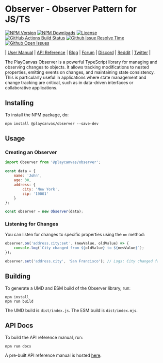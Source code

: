 # Observer - Observer Pattern for JS/TS

[![NPM Version][npm-version-badge]][npm-url]
[![NPM Downloads][npm-downloads-badge]][npm-trends-url]
[![License][license-badge]][license-url]
[![GitHub Actions Build Status][build-status-badge]][workflow-url]
[![Github Issue Resolve Time][issue-resolve-badge]][isitmaintained-url]
[![Github Open Issues][open-issues-badge]][isitmaintained-url]

| [User Manual][manual-url] | [API Reference][api-url] | [Blog][blog-url] | [Forum][forum-url] | [Discord][discord-url] | [Reddit][reddit-url] | [Twitter][twitter-url] |

The PlayCanvas Observer is a powerful TypeScript library for managing and observing changes to objects. It allows tracking modifications to nested properties, emitting events on changes, and maintaining state consistency. This is particularly useful in applications where state management and change tracking are critical, such as in data-driven interfaces or collaborative applications.

## Installing

To install the NPM package, do:

```
npm install @playcanvas/observer --save-dev
```

## Usage

### Creating an Observer

```javascript
import Observer from '@playcanvas/observer';

const data = {
    name: 'John',
    age: 30,
    address: {
        city: 'New York',
        zip: '10001'
    }
};

const observer = new Observer(data);
```

### Listening for Changes

You can listen for changes to specific properties using the `on` method:

```javascript
observer.on('address.city:set', (newValue, oldValue) => {
    console.log(`City changed from ${oldValue} to ${newValue}`);
});

observer.set('address.city', 'San Francisco'); // Logs: City changed from New York to San Francisco
```

## Building

To generate a UMD and ESM build of the Observer library, run:

```
npm install
npm run build
```

The UMD build is `dist/index.js`. The ESM build is `dist/index.mjs`.

## API Docs

To build the API reference manual, run:

```
npm run docs
```

A pre-built API reference manual is hosted [here](https://api.playcanvas.com/observer/).

[npm-version-badge]: https://img.shields.io/npm/v/@playcanvas/template
[npm-downloads-badge]: https://img.shields.io/npm/dw/@playcanvas/template
[license-badge]: https://img.shields.io/npm/l/@playcanvas/template
[build-status-badge]: https://github.com/playcanvas/template/actions/workflows/ci.yml/badge.svg
[issue-resolve-badge]: https://isitmaintained.com/badge/resolution/playcanvas/template.svg
[open-issues-badge]: https://isitmaintained.com/badge/open/playcanvas/template.svg

[npm-url]: https://www.npmjs.com/package/@playcanvas/template
[npm-trends-url]: https://npmtrends.com/@playcanvas/template
[license-url]: https://github.com/playcanvas/template/blob/main/LICENSE
[workflow-url]: https://github.com/playcanvas/template/actions/workflows/ci.yml
[isitmaintained-url]: https://isitmaintained.com/project/playcanvas/template

[manual-url]: https://developer.playcanvas.com
[api-url]: https://api.playcanvas.com/observer
[blog-url]: https://blog.playcanvas.com
[forum-url]: https://forum.playcanvas.com
[discord-url]: https://discord.gg/RSaMRzg
[reddit-url]: https://www.reddit.com/r/PlayCanvas/
[twitter-url]: https://twitter.com/intent/follow?screen_name=playcanvas

